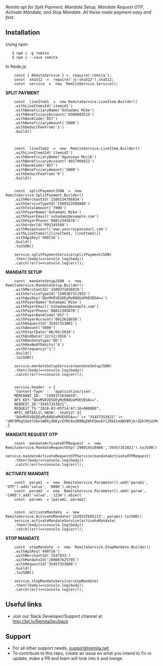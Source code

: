 
*Remita api for Split Payment, Mandate Setup, Mandate Request OTP, Activate Mandate, and Stop Mandate. All these made payment easy and fast.*

## Installation

Using npm:

	   $ npm i -g remita
	   $ npm i --save remita

In Node.js:
	
		const { RemitaService } =  require('remita');
		const  sha512  =  require('js-sha512').sha512;
		const  service  =  new  RemitaService.Service();
		
**SPLIT PAYMENT**
		
		const  lineItem1  =  new RemitaService.LineItem.Builder()
		.withLineItemsId('itemid1')
		.withBeneficiaryName('Oshadami Mike')
		.withBeneficiaryAccount('0360883515')
		.withBankCode('057')
		.withBeneficiaryAmount('2000')
		.withDeductFeeFrom('1')
		.build()

		  

		const  lineItem2  =  new  RemitaService.LineItem.Builder()
		.withLineItemsId('itemid2')
		.withBeneficiaryName('Ogunseye Mujib')
		.withBeneficiaryAccount('4017904612')
		.withBankCode('057')
		.withBeneficiaryAmount('5000')
		.withDeductFeeFrom('0')
		.build()

		
		const  splitPaymentJSON  =  new  RemitaService.SplitPayment.Builder()
		.withMerchantId('1509334786934')
		.withServiceTypeId('1509323500888')
		.withTotalAmount('7000')
		.withPayerName('Oshadami Mike')
		.withPayerEmail('oshadami@example.com')
		.withPayerPhone('08012345678')
		.withOrderId('POS345599')
		.withResponseurl('www.yourresponseurl.com')
		.withLineItems(\[lineItem1, lineItem2\])
		.withApiKey('498716')
		.build()
		.toJSON()

		service.splitPaymentService(splitPaymentJSON)
		.then((body)=>console.log(body))
		.catch((err)=>console.log(err));


**MANDATE SETUP**

		const  mandateSetupJSON  =  new  RemitaService.MandateSetup.Builder()
		.withMerchantId('1509371036019')
		.withServiceTypeId('1509367311925')
		.withApiKey('QUxMVEVDSDEyMzR8QUxMVEVDSA==')
		.withPayerName('Oshadami Mike')
		.withPayerEmail('oshadami@example.com')
		.withPayerPhone('08012345678')
		.withPayerBankCode('057')
		.withPayerAccount('0012618858')
		.withRequestId('35457353801')
		.withAmount('5000')
		.withStartDate('06/03/2018')
		.withEndDate('12/12/2018')
		.withMandatetype('DD')
		.withMaxNoOfDebits('4')
		.withFrequency("1")
		.build()
		.toJSON()

		service.mandateSetupService(mandateSetupJSON)
		.then((body)=>console.log(body))
		.catch((err)=>console.log(err));


		service.header  = {
		'Content-Type' :  'application/json',
		MERCHANT_ID:  "1509371036019",
		API_KEY:"QUxMVEVDSDEyMzR8QUxMVEVDSA==",
		REQUEST_ID:"35457353821",
		REQUEST_TS:"2018-03-05T14:47:16+000000",
		API\_DETAILS\_HASH:  sha512(`${
		"QUxMVEVDSDEyMzR8QUxMVEVDSA==" \+ "35457353821" \+ "d0F5MVg5SmtCV0xsWERjdHEycEVMc0x2R0NqZ0hFQmx6YlZXbEtmdWVBVjkrZGhlMjU2MzVBPT0="}`) ,}

**MANDATE REQUEST OTP**

		const  mandateActivateOTPRequest  =  new  RemitaService.MandateRequestOtp('290014520466','35457353821').toJSON()
		service.mandateActivateRequestOTPService(mandateActivateOTPRequest)
		.then((body)=>console.log(body))
		.catch((err)=>console.log(err));

		  
		  

**ACTIVATE MANDATE**

		const  param1  =  new  RemitaService.Parameter().add('param1', 'OTP').add('value', '0000').object
		const  param2  =  new  RemitaService.Parameter().add('param', 'CARD').add('value', '1234').object
		const  params  = [param1, param2]

		 
		const  activateMandate  =  new  RemitaService.ActivateMandate('1520337605213', params).toJSON()
		service.activateMandateService(activateMandate)
		.then((body)=>console.log(body))
		.catch((err)=>console.log(err));

		  

**STOP MANDATE**

		const  stopMandate  =  new  RemitaService.StopMandate.Builder()
		.withApiKey('498716')
		.withMerchantId('2547933')
		.withMandateId('290007625795')
		.withRequestId('35457353800')
		.build()
		.toJSON()

		service.stopMandateService(stopMandate)
		.then((body)=>console.log(body))
		.catch((err)=>console.log(err));


## Useful links
* Join our Slack Developer/Support channel at http://bit.ly/RemitaDevSlack
    
## Support
- For all other support needs, support@remita.net
- To contribute to this repo, create an issue on what you intend to fix or update, make a PR and team will look into it and merge.
